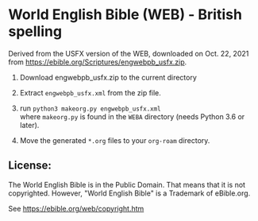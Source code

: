 # World English Bible (WEB) - British spelling

Derived from the USFX version of the WEB, downloaded on Oct. 22, 2021 from
https://ebible.org/Scriptures/engwebpb_usfx.zip.

1. Download engwebpb_usfx.zip to the current directory

2. Extract `engwebpb_usfx.xml` from the zip file.

3. run `python3 makeorg.py engwebpb_usfx.xml`\
where `makeorg.py` is found in the `WEBA` directory (needs Python 3.6 or later).

4. Move the generated `*.org` files to your `org-roam` directory.

## License:

The World English Bible is in the Public Domain. That means that it is not copyrighted. However, "World English Bible" is a Trademark of eBible.org.

See https://ebible.org/web/copyright.htm
